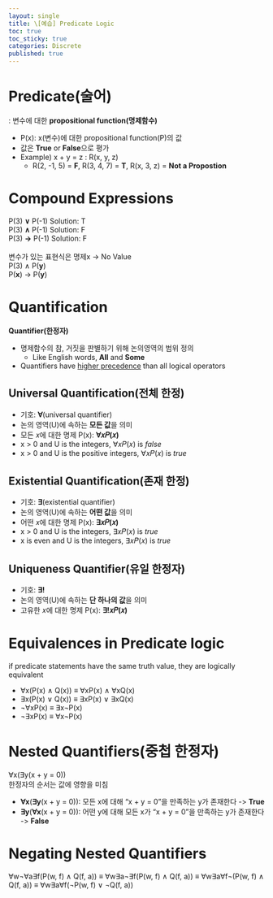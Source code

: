```yaml
---
layout: single
title: \[예습] Predicate Logic
toc: true
toc_sticky: true
categories: Discrete
published: true
---
```


# Predicate(술어)
: 변수에 대한 **propositional function(명제함수)**
* P(x): x(변수)에 대한 propositional function(P)의 값
* 값은 **True** or **False**으로 평가
* Example) x + y = z : R(x, y, z)
  * R(2, -1, 5) = **F**, R(3, 4, 7) = **T**, R(x, 3, z) = **Not a Propostion**

# Compound Expressions

P(3) **∨** P(-1) Solution: T<br/>
P(3) **∧** P(-1) Solution: F<br/>
P(3) **→** P(-1) Solution: F<br/>
<br/>
변수가 있는 표현식은 명제x -> No Value<br/>
P(3) ∧ P(**y**)<br>
P(**x**) → P(**y**)<br>

# Quantification

**Quantifier(한정자)**
* 명제함수의 참, 거짓을 판별하기 위해 논의영역의 범위 정의
  * Like English words, **All** and **Some**
* Quantifiers have <u>higher precedence</u> than all logical operators 

## Universal Quantification(전체 한정)
* 기호: **∀**(universal quantifier)
* 논의 영역(U)에 속하는 **모든 값**을 의미
* 모든 𝑥에 대한 명제 P(x): **∀𝑥𝑃(𝑥)** 
* x > 0 and U is the integers, ∀𝑥𝑃(𝑥) is *false*
* x > 0 and U is the positive integers, ∀𝑥𝑃(𝑥) is *true*


## Existential Quantification(존재 한정)
* 기호: **∃**(existential quantifier)
* 논의 영역(U)에 속하는 **어떤 값**을 의미
* 어떤 𝑥에 대한 명제 P(x): **∃𝑥𝑃(𝑥)**
* x > 0 and U is the integers, ∃𝑥𝑃(𝑥) is *true*
* x is even and U is the integers, ∃𝑥𝑃(𝑥) is *true*


## Uniqueness Quantifier(유일 한정자)
* 기호: **∃!**
* 논의 영역(U)에 속하는 **단 하나의 값**을 의미
* 고유한 𝑥에 대한 명제 P(x): **∃!𝑥𝑃(𝑥)**

# Equivalences in Predicate logic
if predicate statements  have the same truth value, they are logically equivalent
* ∀x(P(x) ∧ Q(x)) ≡ ∀xP(x) ∧ ∀xQ(x)
* ∃x(P(x) ∨ Q(x)) ≡ ∃xP(x) ∨ ∃xQ(x)
* ¬∀xP(x) ≡ ∃x¬P(x)
* ¬∃xP(x) ≡ ∀x¬P(x)

# Nested Quantifiers(중첩 한정자)
∀x(∃y(x + y = 0))<br/>
한정자의 순서는 값에 영향을 미침<br>
* **∀x**(**∃y**(x + y = 0)): 모든 x에 대해 “x + y = 0”을 만족하는 y가 존재한다 -> **True**
* **∃y**(**∀x**(x + y = 0)): 어떤 y에 대해 모든 x가 “x + y = 0”을 만족하는 y가 존재한다 -> **False**

# Negating Nested Quantifiers
∀w¬∀a∃f(P(w, f) ∧ Q(f, a))
  ≡ ∀w∃a¬∃f(P(w, f) ∧ Q(f, a))
  ≡ ∀w∃a∀f¬(P(w, f) ∧ Q(f, a))
  ≡ ∀w∃a∀f(¬P(w, f) ∨ ¬Q(f, a))
